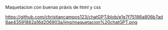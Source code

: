 Maquetacion con buenas práxis de html y css

https://github.com/christiancampos123/chatGPT/blob/e1e7f75186a806b7ad8ae43591862a16d206903a/img/maquetacion%20chatGPT.png
